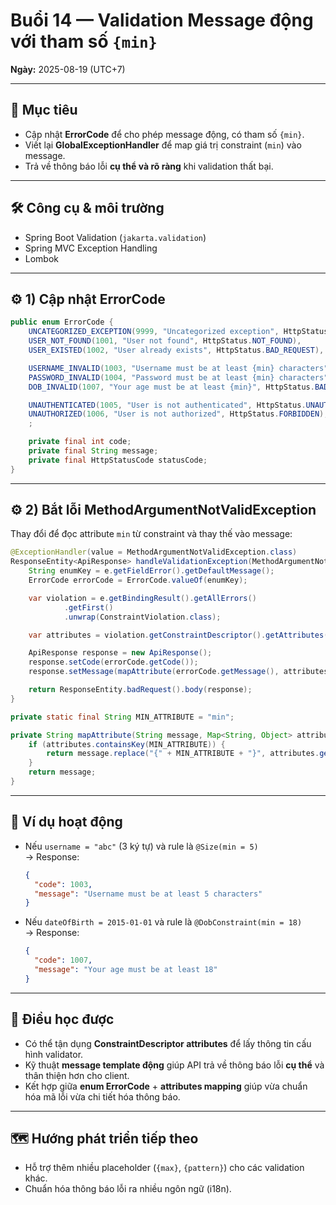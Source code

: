 # Buổi 14 — Validation Message động với tham số `{min}`

**Ngày:** 2025-08-19 (UTC+7)

---

## 🎯 Mục tiêu
- Cập nhật **ErrorCode** để cho phép message động, có tham số `{min}`.  
- Viết lại **GlobalExceptionHandler** để map giá trị constraint (`min`) vào message.  
- Trả về thông báo lỗi **cụ thể và rõ ràng** khi validation thất bại.  

---

## 🛠 Công cụ & môi trường
- Spring Boot Validation (`jakarta.validation`)  
- Spring MVC Exception Handling  
- Lombok  

---

## ⚙️ 1) Cập nhật ErrorCode
```java
public enum ErrorCode {
    UNCATEGORIZED_EXCEPTION(9999, "Uncategorized exception", HttpStatus.INTERNAL_SERVER_ERROR),
    USER_NOT_FOUND(1001, "User not found", HttpStatus.NOT_FOUND),
    USER_EXISTED(1002, "User already exists", HttpStatus.BAD_REQUEST),

    USERNAME_INVALID(1003, "Username must be at least {min} characters", HttpStatus.BAD_REQUEST),
    PASSWORD_INVALID(1004, "Password must be at least {min} characters", HttpStatus.BAD_REQUEST),
    DOB_INVALID(1007, "Your age must be at least {min}", HttpStatus.BAD_REQUEST),

    UNAUTHENTICATED(1005, "User is not authenticated", HttpStatus.UNAUTHORIZED),
    UNAUTHORIZED(1006, "User is not authorized", HttpStatus.FORBIDDEN),
    ;

    private final int code;
    private final String message;
    private final HttpStatusCode statusCode;
}
```

---

## ⚙️ 2) Bắt lỗi MethodArgumentNotValidException  
Thay đổi để đọc attribute `min` từ constraint và thay thế vào message:
```java
@ExceptionHandler(value = MethodArgumentNotValidException.class)
ResponseEntity<ApiResponse> handleValidationException(MethodArgumentNotValidException e) {
    String enumKey = e.getFieldError().getDefaultMessage();
    ErrorCode errorCode = ErrorCode.valueOf(enumKey);

    var violation = e.getBindingResult().getAllErrors()
            .getFirst()
            .unwrap(ConstraintViolation.class);

    var attributes = violation.getConstraintDescriptor().getAttributes();

    ApiResponse response = new ApiResponse();
    response.setCode(errorCode.getCode());
    response.setMessage(mapAttribute(errorCode.getMessage(), attributes));

    return ResponseEntity.badRequest().body(response);
}

private static final String MIN_ATTRIBUTE = "min";

private String mapAttribute(String message, Map<String, Object> attributes) {
    if (attributes.containsKey(MIN_ATTRIBUTE)) {
        return message.replace("{" + MIN_ATTRIBUTE + "}", attributes.get(MIN_ATTRIBUTE).toString());
    }
    return message;
}
```

---

## 📌 Ví dụ hoạt động
- Nếu `username = "abc"` (3 ký tự) và rule là `@Size(min = 5)`  
  → Response:  
  ```json
  {
    "code": 1003,
    "message": "Username must be at least 5 characters"
  }
  ```

- Nếu `dateOfBirth = 2015-01-01` và rule là `@DobConstraint(min = 18)`  
  → Response:  
  ```json
  {
    "code": 1007,
    "message": "Your age must be at least 18"
  }
  ```

---

## 📌 Điều học được
- Có thể tận dụng **ConstraintDescriptor attributes** để lấy thông tin cấu hình validator.  
- Kỹ thuật **message template động** giúp API trả về thông báo lỗi **cụ thể** và thân thiện hơn cho client.  
- Kết hợp giữa **enum ErrorCode** + **attributes mapping** giúp vừa chuẩn hóa mã lỗi vừa chi tiết hóa thông báo.  

---

## 🗺️ Hướng phát triển tiếp theo
- Hỗ trợ thêm nhiều placeholder (`{max}`, `{pattern}`) cho các validation khác.  
- Chuẩn hóa thông báo lỗi ra nhiều ngôn ngữ (i18n).  
